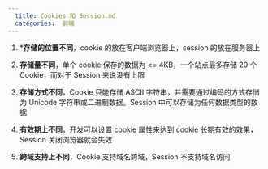 ```yaml
---
  title: Cookies 和 Session.md
  categories:  前端
---
```


1. ***存储的位置不同**，cookie 的放在客户端浏览器上，session 的放在服务器上

2. **存储量不同**，单个 cookie 保存的数据为 <= 4KB，一个站点最多存储 20 个 Cookie，而对于 Session 来说没有上限

3. **存储方式不同**，Cookie 只能存储 ASCII 字符串，并需要通过编码的方式存储为 Unicode 字符串或二进制数据。Session 中可以存储为任何数据类型的数据

4. **有效期上不同**，开发可以设置 cookie 属性来达到 cookie 长期有效的效果，Session 关闭浏览器就会失效

5. **跨域支持上不同**，Cookie 支持域名跨域，Session 不支持域名访问